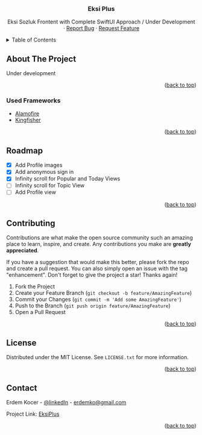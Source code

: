 <div id="top"></div>

<!-- PROJECT SHIELDS -->
<!--
*** I'm using markdown "reference style" links for readability.
*** Reference links are enclosed in brackets [ ] instead of parentheses ( ).
*** See the bottom of this document for the declaration of the reference variables
*** for contributors-url, forks-url, etc. This is an optional, concise syntax you may use.
*** https://www.markdownguide.org/basic-syntax/#reference-style-links
-->

<!-- PROJECT LOGO -->
<br />
<div align="center">
  <h3 align="center">Eksi Plus</h3>

  <p align="center">
    Eksi Sozluk Frontent with Complete SwiftUI Approach / Under Development
    <br />
    ·
    <a href="https://github.com/kocered-tech/EksiPlus/issues">Report Bug</a>
    ·
    <a href="https://github.com/kocered-tech/EksiPlus/issues">Request Feature</a>
  </p>
</div>

<!-- TABLE OF CONTENTS -->
<details>
  <summary>Table of Contents</summary>
  <ol>
    <li>
      <a href="#about-the-project">About The Project</a>
      <ul>
        <li><a href="#used-frameworks">Used Frameworks</a></li>
      </ul>
    </li>
    <li><a href="#usage">Usage</a></li>
    <li><a href="#roadmap">Roadmap</a></li>
    <li><a href="#contributing">Contributing</a></li>
    <li><a href="#license">License</a></li>
    <li><a href="#contact">Contact</a></li>
    <li><a href="#acknowledgments">Acknowledgments</a></li>
  </ol>
</details>



<!-- ABOUT THE PROJECT -->
## About The Project

Under development

<p align="right">(<a href="#top">back to top</a>)</p>

### Used Frameworks

* [Alamofire](https://github.com/Alamofire/Alamofire)
* [Kingfisher](https://github.com/onevcat/Kingfisher)


<p align="right">(<a href="#top">back to top</a>)</p>

<!-- ROADMAP -->
## Roadmap

- [x] Add Profile images
- [x] Add anonymous sign in
- [x] Infinity scroll for Popular and Today Views
- [ ] Infinity scroll for Topic View
- [ ] Add Profile view  

<p align="right">(<a href="#top">back to top</a>)</p>

<!-- CONTRIBUTING -->
## Contributing

Contributions are what make the open source community such an amazing place to learn, inspire, and create. Any contributions you make are **greatly appreciated**.

If you have a suggestion that would make this better, please fork the repo and create a pull request. You can also simply open an issue with the tag "enhancement".
Don't forget to give the project a star! Thanks again!

1. Fork the Project
2. Create your Feature Branch (`git checkout -b feature/AmazingFeature`)
3. Commit your Changes (`git commit -m 'Add some AmazingFeature'`)
4. Push to the Branch (`git push origin feature/AmazingFeature`)
5. Open a Pull Request

<p align="right">(<a href="#top">back to top</a>)</p>

<!-- LICENSE -->
## License

Distributed under the MIT License. See `LICENSE.txt` for more information.

<p align="right">(<a href="#top">back to top</a>)</p>

<!-- CONTACT -->
## Contact

Erdem Kocer - [@linkedIn](https://www.linkedin.com/in/erdemkocer) - erdemko@gmail.com

Project Link: [EksiPlus](https://github.com/kocered-tech/EksiPlus)

<p align="right">(<a href="#top">back to top</a>)</p>

